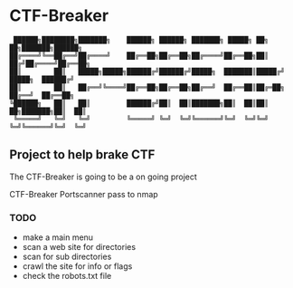 # CTF-Breaker
```             
 ██████╗████████╗███████╗    ██████╗ ██████╗ ███████╗ █████╗ ██╗  ██╗███████╗██████╗ 
██╔════╝╚══██╔══╝██╔════╝    ██╔══██╗██╔══██╗██╔════╝██╔══██╗██║ ██╔╝██╔════╝██╔══██╗
██║        ██║   █████╗█████╗██████╔╝██████╔╝█████╗  ███████║█████╔╝ █████╗  ██████╔╝
██║        ██║   ██╔══╝╚════╝██╔══██╗██╔══██╗██╔══╝  ██╔══██║██╔═██╗ ██╔══╝  ██╔══██╗
╚██████╗   ██║   ██║         ██████╔╝██║  ██║███████╗██║  ██║██║  ██╗███████╗██║  ██║
 ╚═════╝   ╚═╝   ╚═╝         ╚═════╝ ╚═╝  ╚═╝╚══════╝╚═╝  ╚═╝╚═╝  ╚═╝╚══════╝╚═╝  ╚═╝
```

                                                                                     



## Project to help brake CTF

The CTF-Breaker is going to be a on going project 

CTF-Breaker
Portscanner pass to nmap 


### TODO 
- make a main menu 
- scan a web site for directories
- scan for sub directories
- crawl the site for info or flags
- check the robots.txt file
